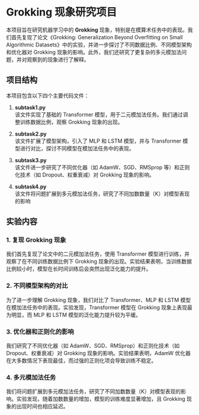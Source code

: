 # Grokking 现象研究项目

本项目旨在研究机器学习中的 **Grokking** 现象，特别是在模算术任务中的表现。我们首先复现了论文《Grokking: Generalization Beyond Overfitting on Small Algorithmic Datasets》中的实验，并进一步探讨了不同数据比例、不同模型架构和优化器对 Grokking 现象的影响。此外，我们还研究了更复杂的多元模加法问题，并对观察到的现象进行了解释。

## 项目结构

本项目包含以下四个主要代码文件：

1. **subtask1.py**  
   该文件实现了基础的 Transformer 模型，用于二元模加法任务。我们通过调整训练数据比例，观察 Grokking 现象的出现。

2. **subtask2.py**  
   该文件扩展了模型架构，引入了 MLP 和 LSTM 模型，并与 Transformer 模型进行对比，探讨不同模型在模加法任务中的表现。

3. **subtask3.py**  
   该文件进一步研究了不同优化器（如 AdamW、SGD、RMSprop 等）和正则化技术（如 Dropout、权重衰减）对 Grokking 现象的影响。

4. **subtask4.py**  
   该文件将问题扩展到多元模加法任务，研究了不同加数数量（K）对模型表现的影响

## 实验内容

### 1. 复现 Grokking 现象
我们首先复现了论文中的二元模加法任务，使用 Transformer 模型进行训练，并观察了在不同训练数据比例下 Grokking 现象的出现。实验结果表明，当训练数据比例较小时，模型在长时间训练后会突然出现泛化能力的提升。

### 2. 不同模型架构的对比
为了进一步理解 Grokking 现象，我们对比了 Transformer、MLP 和 LSTM 模型在模加法任务中的表现。实验发现，Transformer 模型在 Grokking 现象上表现最为明显，而 MLP 和 LSTM 模型的泛化能力提升较为平缓。

### 3. 优化器和正则化的影响
我们研究了不同优化器（如 AdamW、SGD、RMSprop）和正则化技术（如 Dropout、权重衰减）对 Grokking 现象的影响。实验结果表明，AdamW 优化器在大多数情况下表现最佳，而过强的正则化项会导致训练不稳定。

### 4. 多元模加法任务
我们将问题扩展到多元模加法任务，研究了不同加数数量（K）对模型表现的影响。实验发现，随着加数数量的增加，模型的训练难度显著增加，且 Grokking 现象的出现时间也相应延迟。
